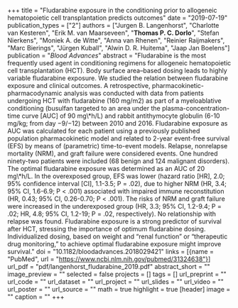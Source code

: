 +++
title = "Fludarabine exposure in the conditioning prior to allogeneic hematopoietic cell transplantation predicts outcomes"
date = "2019-07-19"
publication_types = ["2"]
authors = ["Jurgen B. Langenhorst", "Charlotte van Kesteren",  "Erik M. van Maarseveen", "**Thomas P. C. Dorlo**", "Stefan Nierkens", "Moniek A. de Witte", "Anna van Rhenen", "Reinier Raijmakers", "Marc Bierings", "J&uuml;rgen Kuball", "Alwin D. R. Huitema", "Jaap Jan Boelens"]
publication = "_Blood Advances_"
abstract = "Fludarabine is the most frequently used agent in conditioning regimens for allogeneic hematopoietic cell transplantation (HCT). Body surface area–based dosing leads to highly variable fludarabine exposure. We studied the relation between fludarabine exposure and clinical outcomes. A retrospective, pharmacokinetic-pharmacodynamic analysis was conducted with data from patients undergoing HCT with fludarabine (160 mg/m2) as part of a myeloablative conditioning (busulfan targeted to an area under the plasma-concentration-time curve [AUC] of 90 mg\\*h/L) and rabbit antithymocyte globulin (6-10 mg/kg; from day −9/−12) between 2010 and 2016. Fludarabine exposure as AUC was calculated for each patient using a previously published population pharmacokinetic model and related to 2-year event-free survival (EFS) by means of (parametric) time-to-event models. Relapse, nonrelapse mortality (NRM), and graft failure were considered events. One hundred ninety-two patients were included (68 benign and 124 malignant disorders). The optimal fludarabine exposure was determined as an AUC of 20 mg\\*h/L. In the overexposed group, EFS was lower (hazard ratio [HR], 2.0; 95% confidence interval [CI], 1.1-3.5; P = .02), due to higher NRM (HR, 3.4; 95% CI, 1.6-6.9; P < .001) associated with impaired immune reconstitution (HR, 0.43; 95% CI, 0.26-0.70; P < .001). The risks of NRM and graft failure were increased in the underexposed group (HR, 3.3; 95% CI, 1.2-9.4; P = .02; HR, 4.8; 95% CI, 1.2-19; P = .02, respectively). No relationship with relapse was found. Fludarabine exposure is a strong predictor of survival after HCT, stressing the importance of optimum fludarabine dosing. Individualized dosing, based on weight and “renal function” or “therapeutic drug monitoring,” to achieve optimal fludarabine exposure might improve survival."
doi = "10.1182/bloodadvances.2018029421"
links = [{name = "PubMed", url = "https://www.ncbi.nlm.nih.gov/pubmed/31324638"}]
url_pdf = "pdf/langenhorst_fludarabine_2019.pdf"
abstract_short = ""
image_preview = ""
selected = false
projects = []
tags = []
url_preprint = ""
url_code = ""
url_dataset = ""
url_project = ""
url_slides = ""
url_video = ""
url_poster = ""
url_source = ""
math = true
highlight = true
[header]
image = ""
caption = ""
+++
